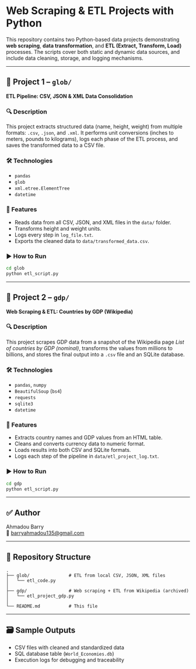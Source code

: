 # Web Scraping & ETL Projects with Python

This repository contains two Python-based data projects demonstrating **web scraping**, **data transformation**, and **ETL (Extract, Transform, Load)** processes. The scripts cover both static and dynamic data sources, and include data cleaning, storage, and logging mechanisms.

---

## 📁 Project 1 – `glob/`  
**ETL Pipeline: CSV, JSON & XML Data Consolidation**

### 🔍 Description
This project extracts structured data (name, height, weight) from multiple formats: `.csv`, `.json`, and `.xml`. It performs unit conversions (inches to meters, pounds to kilograms), logs each phase of the ETL process, and saves the transformed data to a CSV file.

### 🛠 Technologies
- `pandas`
- `glob`
- `xml.etree.ElementTree`
- `datetime`

### 📌 Features
- Reads data from all CSV, JSON, and XML files in the `data/` folder.
- Transforms height and weight units.
- Logs every step in `log_file.txt`.
- Exports the cleaned data to `data/transformed_data.csv`.

### ▶️ How to Run
```bash
cd glob
python etl_script.py
```

---

## 📁 Project 2 – `gdp/`  
**Web Scraping & ETL: Countries by GDP (Wikipedia)**

### 🔍 Description
This project scrapes GDP data from a snapshot of the Wikipedia page _List of countries by GDP (nominal)_, transforms the values from millions to billions, and stores the final output into a `.csv` file and an SQLite database.

### 🛠 Technologies
- `pandas`, `numpy`
- `BeautifulSoup` (`bs4`)
- `requests`
- `sqlite3`
- `datetime`

### 📌 Features
- Extracts country names and GDP values from an HTML table.
- Cleans and converts currency data to numeric format.
- Loads results into both CSV and SQLite formats.
- Logs each step of the pipeline in `data/etl_project_log.txt`.

### ▶️ How to Run
```bash
cd gdp
python etl_script.py
```

---

## ✅ Author
Ahmadou Barry  
📧 barryahmadou135@gmail.com  

---

## 📁 Repository Structure
```
.
├── glob/               # ETL from local CSV, JSON, XML files
│   └── etl_code.py
│
├── gdp/                # Web scraping + ETL from Wikipedia (archived)
│   └── etl_project_gdp.py
│
└── README.md           # This file
```

---

## 🗃 Sample Outputs
- CSV files with cleaned and standardized data
- SQL database table (`World_Economies.db`)
- Execution logs for debugging and traceability
